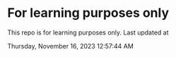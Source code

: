 # For learning purposes only
This repo is for learning purposes only.
Last updated at

Thursday, November 16, 2023 12:57:44 AM

